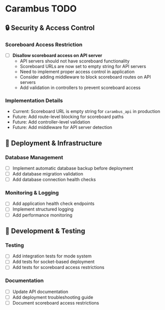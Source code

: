 # Carambus TODO

## 🔒 **Security & Access Control**

### **Scoreboard Access Restriction**
- [ ] **Disallow scoreboard access on API server**
  - API servers should not have scoreboard functionality
  - Scoreboard URLs are now set to empty string for API servers
  - Need to implement proper access control in application
  - Consider adding middleware to block scoreboard routes on API servers
  - Add validation in controllers to prevent scoreboard access

### **Implementation Details**
- Current: Scoreboard URL is empty string for `carambus_api` in production
- Future: Add route-level blocking for scoreboard paths
- Future: Add controller-level validation
- Future: Add middleware for API server detection

## 🚀 **Deployment & Infrastructure**

### **Database Management**
- [ ] Implement automatic database backup before deployment
- [ ] Add database migration validation
- [ ] Add database connection health checks

### **Monitoring & Logging**
- [ ] Add application health check endpoints
- [ ] Implement structured logging
- [ ] Add performance monitoring

## 🔧 **Development & Testing**

### **Testing**
- [ ] Add integration tests for mode system
- [ ] Add tests for socket-based deployment
- [ ] Add tests for scoreboard access restrictions

### **Documentation**
- [ ] Update API documentation
- [ ] Add deployment troubleshooting guide
- [ ] Document scoreboard access restrictions
